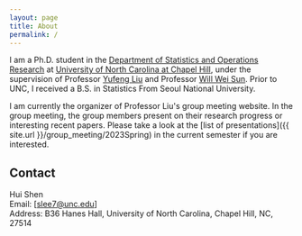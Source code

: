 ```yaml
---
layout: page
title: About
permalink: /
---
```



I am a Ph.D. student in the [Department of Statistics and Operations Research](http://stat-or.unc.edu/) at [University of North Carolina at Chapel Hill](http://unc.edu/), under the supervision of Professor [Yufeng Liu](https://yfliu.web.unc.edu/) and Professor [Will Wei Sun](https://web.ics.purdue.edu/~sun244/). Prior to UNC, I received a B.S. in Statistics From Seoul National University. 

I am currently the organizer of Professor Liu's group meeting website. In the group meeting, the group members present on their research progress or interesting recent papers. Please take a look at the [list of presentations]({{ site.url }}/group_meeting/2023Spring) in the current semester if you are interested.

## Contact

Hui Shen <br />
Email: [slee7@unc.edu]<br />
Address: B36 Hanes Hall, University of North Carolina, Chapel Hill, NC, 27514<br />

[hui0201@live.unc.edu]: mailto:hui0201@live.unc.edu
